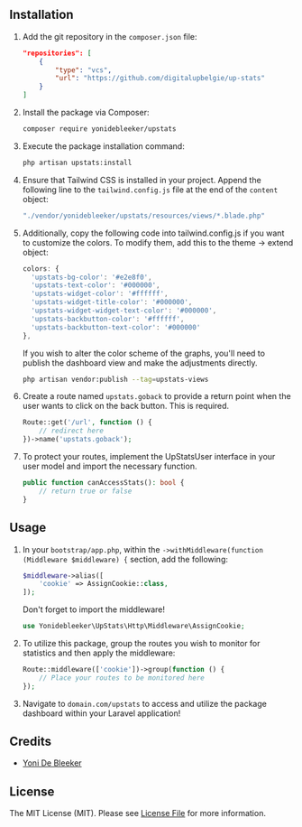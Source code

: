 ## Installation

1. Add the git repository in the `composer.json` file:

    ```json
    "repositories": [
        {
            "type": "vcs",
            "url": "https://github.com/digitalupbelgie/up-stats"
        }
    ]
    ```

2. Install the package via Composer:

    ```bash
    composer require yonidebleeker/upstats
    ```

3. Execute the package installation command:

    ```bash
    php artisan upstats:install
    ```

4. Ensure that Tailwind CSS is installed in your project. Append the following line to the `tailwind.config.js` file at the end of the `content` object:

    ```javascript
    "./vendor/yonidebleeker/upstats/resources/views/*.blade.php"
    ```

 5. Additionally, copy the following code into tailwind.config.js if you want to customize the colors. To modify them, add this to the theme -> extend object:

    ```javascript
    colors: {
      'upstats-bg-color': '#e2e8f0',
      'upstats-text-color': '#000000',
      'upstats-widget-color': '#ffffff',
      'upstats-widget-title-color': '#000000',
      'upstats-widget-widget-text-color': '#000000',
      'upstats-backbutton-color': '#ffffff',
      'upstats-backbutton-text-color': '#000000'
    },
    ```
   
    If you wish to alter the color scheme of the graphs, you'll need to publish the dashboard view and make the adjustments directly.
    ```bash
    php artisan vendor:publish --tag=upstats-views
    ```

5. Create a route named `upstats.goback` to provide a return point when the user wants to click on the back button. This is required.

    ```php
    Route::get('/url', function () {
        // redirect here 
    })->name('upstats.goback');
    ```

6. To protect your routes, implement the UpStatsUser interface in your user model and import the necessary function.
    ```php
    public function canAccessStats(): bool {
        // return true or false
    }
    ```

## Usage

1. In your `bootstrap/app.php`, within the `->withMiddleware(function (Middleware $middleware) {` section, add the following:

    ```php
    $middleware->alias([
        'cookie' => AssignCookie::class,
    ]);
    ```

    Don't forget to import the middleware!

    ```php
    use Yonidebleeker\UpStats\Http\Middleware\AssignCookie;
    ```

2. To utilize this package, group the routes you wish to monitor for statistics and then apply the middleware:

    ```php
    Route::middleware(['cookie'])->group(function () {
        // Place your routes to be monitored here
    });
    ```

3. Navigate to `domain.com/upstats` to access and utilize the package dashboard within your Laravel application!

## Credits

- [Yoni De Bleeker](https://github.com)

## License

The MIT License (MIT). Please see [License File](LICENSE.md) for more information.
